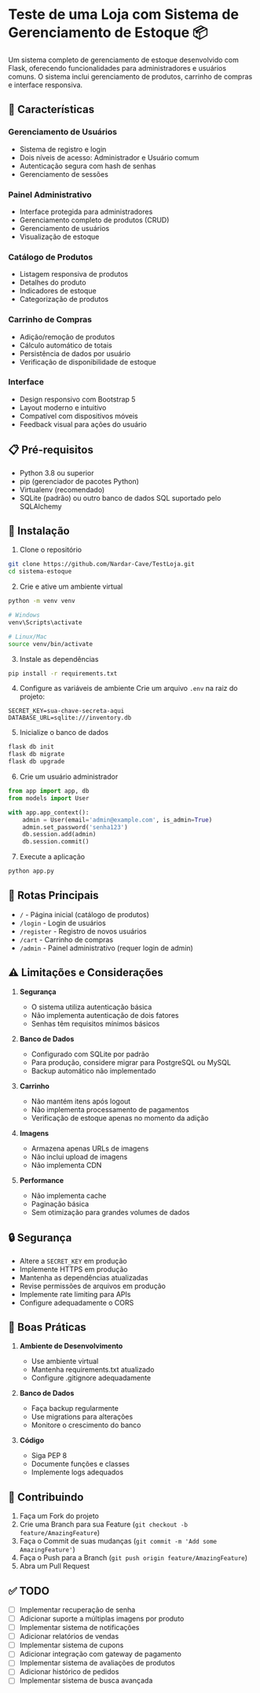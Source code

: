# Teste de uma Loja com Sistema de Gerenciamento de Estoque 📦

Um sistema completo de gerenciamento de estoque desenvolvido com Flask, oferecendo funcionalidades para administradores e usuários comuns. O sistema inclui gerenciamento de produtos, carrinho de compras e interface responsiva.

## 🚀 Características

### Gerenciamento de Usuários
- Sistema de registro e login
- Dois níveis de acesso: Administrador e Usuário comum
- Autenticação segura com hash de senhas
- Gerenciamento de sessões

### Painel Administrativo
- Interface protegida para administradores
- Gerenciamento completo de produtos (CRUD)
- Gerenciamento de usuários
- Visualização de estoque

### Catálogo de Produtos
- Listagem responsiva de produtos
- Detalhes do produto
- Indicadores de estoque
- Categorização de produtos

### Carrinho de Compras
- Adição/remoção de produtos
- Cálculo automático de totais
- Persistência de dados por usuário
- Verificação de disponibilidade de estoque

### Interface
- Design responsivo com Bootstrap 5
- Layout moderno e intuitivo
- Compatível com dispositivos móveis
- Feedback visual para ações do usuário

## 📋 Pré-requisitos

- Python 3.8 ou superior
- pip (gerenciador de pacotes Python)
- Virtualenv (recomendado)
- SQLite (padrão) ou outro banco de dados SQL suportado pelo SQLAlchemy

## 🔧 Instalação

1. Clone o repositório
```bash
git clone https://github.com/Nardar-Cave/TestLoja.git
cd sistema-estoque
```

2. Crie e ative um ambiente virtual
```bash
python -m venv venv

# Windows
venv\Scripts\activate

# Linux/Mac
source venv/bin/activate
```

3. Instale as dependências
```bash
pip install -r requirements.txt
```

4. Configure as variáveis de ambiente
Crie um arquivo `.env` na raiz do projeto:
```env
SECRET_KEY=sua-chave-secreta-aqui
DATABASE_URL=sqlite:///inventory.db
```

5. Inicialize o banco de dados
```bash
flask db init
flask db migrate
flask db upgrade
```

6. Crie um usuário administrador
```python
from app import app, db
from models import User

with app.app_context():
    admin = User(email='admin@example.com', is_admin=True)
    admin.set_password('senha123')
    db.session.add(admin)
    db.session.commit()
```

7. Execute a aplicação
```bash
python app.py
```

## 🚦 Rotas Principais

- `/` - Página inicial (catálogo de produtos)
- `/login` - Login de usuários
- `/register` - Registro de novos usuários
- `/cart` - Carrinho de compras
- `/admin` - Painel administrativo (requer login de admin)

## ⚠️ Limitações e Considerações

1. **Segurança**
   - O sistema utiliza autenticação básica
   - Não implementa autenticação de dois fatores
   - Senhas têm requisitos mínimos básicos

2. **Banco de Dados**
   - Configurado com SQLite por padrão
   - Para produção, considere migrar para PostgreSQL ou MySQL
   - Backup automático não implementado

3. **Carrinho**
   - Não mantém itens após logout
   - Não implementa processamento de pagamentos
   - Verificação de estoque apenas no momento da adição

4. **Imagens**
   - Armazena apenas URLs de imagens
   - Não inclui upload de imagens
   - Não implementa CDN

5. **Performance**
   - Não implementa cache
   - Paginação básica
   - Sem otimização para grandes volumes de dados

## 🔒 Segurança

- Altere a `SECRET_KEY` em produção
- Implemente HTTPS em produção
- Mantenha as dependências atualizadas
- Revise permissões de arquivos em produção
- Implemente rate limiting para APIs
- Configure adequadamente o CORS

## 📝 Boas Práticas

1. **Ambiente de Desenvolvimento**
   - Use ambiente virtual
   - Mantenha requirements.txt atualizado
   - Configure .gitignore adequadamente

2. **Banco de Dados**
   - Faça backup regularmente
   - Use migrations para alterações
   - Monitore o crescimento do banco

3. **Código**
   - Siga PEP 8
   - Documente funções e classes
   - Implemente logs adequados

## 🤝 Contribuindo

1. Faça um Fork do projeto
2. Crie uma Branch para sua Feature (`git checkout -b feature/AmazingFeature`)
3. Faça o Commit de suas mudanças (`git commit -m 'Add some AmazingFeature'`)
4. Faça o Push para a Branch (`git push origin feature/AmazingFeature`)
5. Abra um Pull Request

## ✅ TODO

- [ ] Implementar recuperação de senha
- [ ] Adicionar suporte a múltiplas imagens por produto
- [ ] Implementar sistema de notificações
- [ ] Adicionar relatórios de vendas
- [ ] Implementar sistema de cupons
- [ ] Adicionar integração com gateway de pagamento
- [ ] Implementar sistema de avaliações de produtos
- [ ] Adicionar histórico de pedidos
- [ ] Implementar sistema de busca avançada
